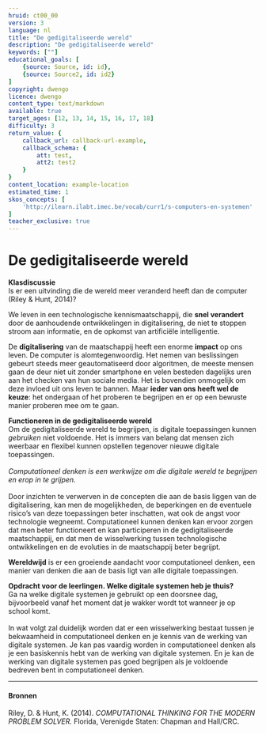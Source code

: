 ```yaml
---
hruid: ct00_00
version: 3
language: nl
title: "De gedigitaliseerde wereld"
description: "De gedigitaliseerde wereld"
keywords: [""]
educational_goals: [
    {source: Source, id: id}, 
    {source: Source2, id: id2}
]
copyright: dwengo
licence: dwengo
content_type: text/markdown
available: true
target_ages: [12, 13, 14, 15, 16, 17, 18]
difficulty: 3
return_value: {
    callback_url: callback-url-example,
    callback_schema: {
        att: test,
        att2: test2
    }
}
content_location: example-location
estimated_time: 1
skos_concepts: [
    'http://ilearn.ilabt.imec.be/vocab/curr1/s-computers-en-systemen'
]
teacher_exclusive: true
---
```


# De gedigitaliseerde wereld

<div class="alert alert-box alert-secondary">
    <strong>Klasdiscussie</strong><br> 
    Is er een uitvinding die de wereld meer veranderd heeft dan de computer (Riley & Hunt, 2014)? 
</div>

We leven in een technologische kennismaatschappij, die **snel verandert** door de aanhoudende ontwikkelingen in digitalisering, de niet te stoppen stroom aan informatie, en de opkomst van artificiële intelligentie.
 
De **digitalisering** van de maatschappij heeft een enorme **impact** op ons leven. De computer is alomtegenwoordig. Het nemen van beslissingen gebeurt steeds meer geautomatiseerd door algoritmen, de meeste mensen gaan de deur niet uit zonder smartphone en velen besteden dagelijks uren aan het checken van hun sociale media.
Het is bovendien onmogelijk om deze invloed uit ons leven te bannen. Maar **ieder van ons heeft wel de keuze**: het ondergaan of het proberen te begrijpen en er op een bewuste manier proberen mee om te gaan. 

<div class="alert alert-box alert-success">
    <strong>Functioneren in de gedigitaliseerde wereld</strong><br> 
   Om de gedigitaliseerde wereld te begrijpen, is digitale toepassingen kunnen <em>gebruiken</em> niet voldoende. Het is immers van belang dat mensen zich weerbaar en flexibel kunnen opstellen tegenover nieuwe digitale toepassingen. <br>
   <br>
   <em>Computationeel denken is een werkwijze om die digitale wereld te begrijpen en erop in te grijpen.</em> <br>
   <br>
   Door inzichten te verwerven in de concepten die aan de basis liggen van de digitalisering, kan men de mogelijkheden, de beperkingen en de eventuele risico’s van deze toepassingen beter inschatten, wat ook de angst voor technologie wegneemt. Computationeel kunnen denken kan ervoor zorgen dat men beter functioneert en kan participeren in de gedigitaliseerde maatschappij, en dat men de wisselwerking tussen technologische ontwikkelingen en de evoluties in de maatschappij beter begrijpt. 
</div>

**Wereldwijd** is er een groeiende aandacht voor computationeel denken, een manier van denken die aan de basis ligt van alle digitale toepassingen. 

<div class="alert alert-box alert-secondary">
    <strong>Opdracht voor de leerlingen. Welke digitale systemen heb je thuis?</strong><br> 
    Ga na welke digitale systemen je gebruikt op een doorsnee dag, bijvoorbeeld vanaf het moment dat je wakker wordt tot wanneer je op school komt. 
</div>

<br>
In wat volgt zal duidelijk worden dat er een wisselwerking bestaat tussen je bekwaamheid in computationeel denken en je kennis van de werking van digitale systemen. Je kan pas vaardig worden in computationeel denken als je een basiskennis hebt van de werking van digitale systemen. En je kan de werking van digitale systemen pas goed begrijpen als je voldoende bedreven bent in computationeel denken. 

---

#### Bronnen
Riley, D. & Hunt, K. (2014). *COMPUTATIONAL THINKING FOR THE MODERN PROBLEM SOLVER.* Florida, Verenigde Staten: Chapman and Hall/CRC.
